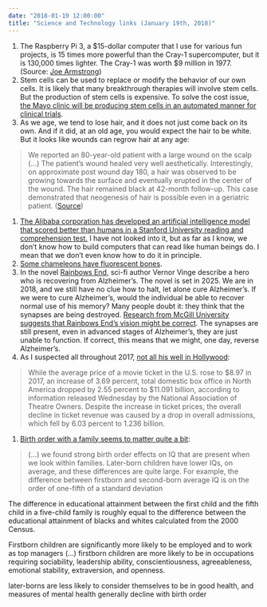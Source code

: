 ```yaml
---
date: "2018-01-19 12:00:00"
title: "Science and Technology links (January 19th, 2018)"
---
```




1. The Raspberry Pi 3, a $15-dollar computer that I use for various fun projects, is 15 times more powerful than the Cray-1 supercomputer, but it is 130,000 times lighter. The Cray-1 was worth $9 million in 1977. (Source: [Joe Armstrong](https://twitter.com/joeerl/status/953711344783691777))
1. Stem cells can be used to replace or modify the behavior of our own cells. It is likely that many breakthrough therapies will involve stem cells. But the production of stem cells is expensive. To solve the cost issue, [the Mayo clinic will be producing stem cells in an automated manner for clinical trials](https://connect.mayoclinic.org/newsfeed-post/fda-clears-way-for-mayo-clinic-to-accelerate-production-of-stem-cells-for-clinical-trials--1/).
1. As we age, we tend to lose hair, and it does not just come back on its own. And if it did, at an old age, you would expect the hair to be white. But it looks like wounds can regrow hair at any age:<br/>

> We reported an 80-year-old patient with a large wound on the scalp (&hellip;) The patient&rsquo;s wound healed very well aesthetically. Interestingly, on approximate post wound day 180, a hair was observed to be growing towards the surface and eventually erupted in the center of the wound. The hair remained black at 42-month follow-up. This case demonstrated that neogenesis of hair is possible even in a geriatric patient. ([Source](https://www.ncbi.nlm.nih.gov/m/pubmed/29310861/))

1. [The Alibaba corporation has developed an artificial intelligence model that scored better than humans in a Stanford University reading and comprehension test.](https://www.bloomberg.com/news/articles/2018-01-15/alibaba-s-ai-outgunned-humans-in-key-stanford-reading-test) I have not looked into it, but as far as I know, we don&rsquo;t know how to build computers that can read like human beings do. I mean that we don&rsquo;t even know how to do it in principle.
1. [Some chameleons have fluorescent bones](https://www.nature.com/articles/s41598-017-19070-7).
1. In the novel [Rainbows End](https://www.amazon.com/Rainbows-End-Novel-Foot-Future/dp/0812536363), sci-fi author Vernor Vinge describe a hero who is recovering from Alzheimer&rsquo;s. The novel is set in 2025. We are in 2018, and we still have no clue how to halt, let alone cure Alzheimer&rsquo;s. If we were to cure Alzheimer&rsquo;s, would the individual be able to recover normal use of his memory? Many people doubt it: they think that the synapses are being destroyed. [Research from McGill University suggests that Rainbows End&rsquo;s vision might be correct](http://www.mcgill.ca/newsroom/channels/news/alzheimers-disease-neuronal-loss-very-limited-283921). The synapses are still present, even in advanced stages of Alzheimer&rsquo;s, they are just unable to function. If correct, this means that we might, one day, reverse Alzheimer&rsquo;s.
1. As I suspected all throughout 2017, [not all his well in Hollywood](https://www.hollywoodreporter.com/news/average-price-a-movie-ticket-soars-897-2017-1075458):<br/>

> While the average price of a movie ticket in the U.S. rose to $8.97 in 2017, an increase of 3.69 percent, total domestic box office in North America dropped by 2.55 percent to $11.091 billion, according to information released Wednesday by the National Association of Theatre Owners. Despite the increase in ticket prices, the overall decline in ticket revenue was caused by a drop in overall admissions, which fell by 6.03 percent to 1.236 billion.

1. [Birth order with a family seems to matter quite a bit](http://www.nber.org/reporter/2017number4/black.html):<br/>

> (&hellip;) we found strong birth order effects on IQ that are present when we look within families. Later-born children have lower IQs, on average, and these differences are quite large. For example, the difference between firstborn and second-born average IQ is on the order of one-fifth of a standard deviation

The difference in educational attainment between the first child and the fifth child in a five-child family is roughly equal to the difference between the educational attainment of blacks and whites calculated from the 2000 Census.

Firstborn children are significantly more likely to be employed and to work as top managers (&hellip;) firstborn children are more likely to be in occupations requiring sociability, leadership ability, conscientiousness, agreeableness, emotional stability, extraversion, and openness.

later-borns are less likely to consider themselves to be in good health, and measures of mental health generally decline with birth order



